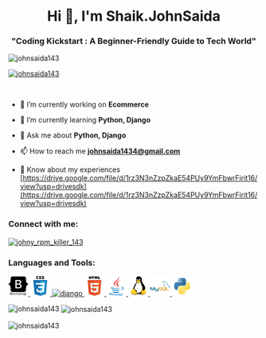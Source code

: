 <h1 align="center">Hi 👋, I'm Shaik.JohnSaida</h1>
<h3 align="center">"Coding Kickstart : A Beginner-Friendly Guide to Tech World"</h3>

<p align="left"> <img src="https://komarev.com/ghpvc/?username=johnsaida143&label=Profile%20views&color=0e75b6&style=flat" alt="johnsaida143" /> </p>

<p align="left"> <a href="https://github.com/ryo-ma/github-profile-trophy"><img src="https://github-profile-trophy.vercel.app/?username=johnsaida143" alt="johnsaida143" /></a> </p>

<p align="left"> <a href="https://twitter.com/" target="blank"><img src="https://img.shields.io/twitter/follow/?logo=twitter&style=for-the-badge" alt="" /></a> </p>

- 🔭 I’m currently working on **Ecommerce**

- 🌱 I’m currently learning **Python, Django**

- 💬 Ask me about **Python, Django**

- 📫 How to reach me **johnsaida1434@gmail.com**

- 📄 Know about my experiences [https://drive.google.com/file/d/1rz3N3nZzpZkaE54PUy9YmFbwrFirit16/view?usp=drivesdk](https://drive.google.com/file/d/1rz3N3nZzpZkaE54PUy9YmFbwrFirit16/view?usp=drivesdk)

<h3 align="left">Connect with me:</h3>
<p align="left">
<a href="https://instagram.com/johny_rpm_killer_143" target="blank"><img align="center" src="https://raw.githubusercontent.com/rahuldkjain/github-profile-readme-generator/master/src/images/icons/Social/instagram.svg" alt="johny_rpm_killer_143" height="30" width="40" /></a>
</p>

<h3 align="left">Languages and Tools:</h3>
<p align="left"> <a href="https://getbootstrap.com" target="_blank" rel="noreferrer"> <img src="https://raw.githubusercontent.com/devicons/devicon/master/icons/bootstrap/bootstrap-plain-wordmark.svg" alt="bootstrap" width="40" height="40"/> </a> <a href="https://www.w3schools.com/css/" target="_blank" rel="noreferrer"> <img src="https://raw.githubusercontent.com/devicons/devicon/master/icons/css3/css3-original-wordmark.svg" alt="css3" width="40" height="40"/> </a> <a href="https://www.djangoproject.com/" target="_blank" rel="noreferrer"> <img src="https://cdn.worldvectorlogo.com/logos/django.svg" alt="django" width="40" height="40"/> </a> <a href="https://www.w3.org/html/" target="_blank" rel="noreferrer"> <img src="https://raw.githubusercontent.com/devicons/devicon/master/icons/html5/html5-original-wordmark.svg" alt="html5" width="40" height="40"/> </a> <a href="https://www.java.com" target="_blank" rel="noreferrer"> <img src="https://raw.githubusercontent.com/devicons/devicon/master/icons/java/java-original.svg" alt="java" width="40" height="40"/> </a> <a href="https://www.linux.org/" target="_blank" rel="noreferrer"> <img src="https://raw.githubusercontent.com/devicons/devicon/master/icons/linux/linux-original.svg" alt="linux" width="40" height="40"/> </a> <a href="https://www.mysql.com/" target="_blank" rel="noreferrer"> <img src="https://raw.githubusercontent.com/devicons/devicon/master/icons/mysql/mysql-original-wordmark.svg" alt="mysql" width="40" height="40"/> </a> <a href="https://www.python.org" target="_blank" rel="noreferrer"> <img src="https://raw.githubusercontent.com/devicons/devicon/master/icons/python/python-original.svg" alt="python" width="40" height="40"/> </a> </p>

<p><img align="left" src="https://github-readme-stats.vercel.app/api/top-langs?username=johnsaida143&show_icons=true&locale=en&layout=compact" alt="johnsaida143" /></p>

<p>&nbsp;<img align="center" src="https://github-readme-stats.vercel.app/api?username=johnsaida143&show_icons=true&locale=en" alt="johnsaida143" /></p>

<p><img align="center" src="https://github-readme-streak-stats.herokuapp.com/?user=johnsaida143&" alt="johnsaida143" /></p>
